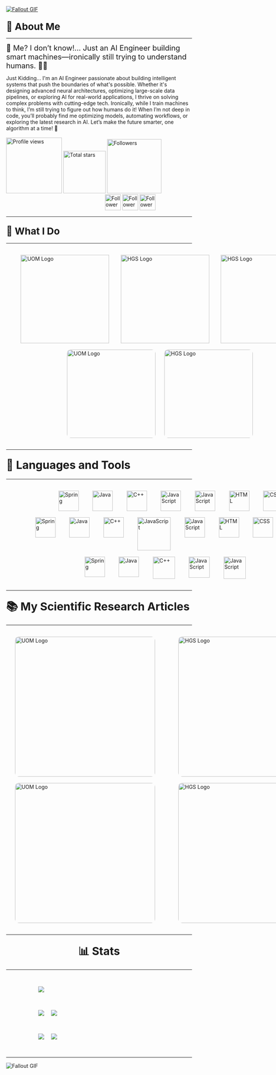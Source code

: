 
<a href="Image1.giff">
  <img src="Src\Image2.gif" alt="Fallout GIF" style="width:auto; height:auto"/>
</a>
<br>




### <div style="text-align:left; font-size: 26px; margin-bottom: 10px;margin-top: 10px;">💫 About Me</div>

---

<div style="text-align:left; font-size: 20px; margin-bottom: 13px;"> 🚀 Me? I don’t know!… Just an AI Engineer building smart machines—ironically still trying to understand humans. 🤖🤯 </div> Just Kidding...
I'm an AI Engineer passionate about building intelligent systems that push the boundaries of what's possible. Whether it's designing advanced neural architectures, optimizing large-scale data pipelines, or exploring AI for real-world applications, I thrive on solving complex problems with cutting-edge tech. Ironically, while I train machines to think, I’m still trying to figure out how humans do it!  When I’m not deep in code, you’ll probably find me optimizing models, automating workflows, or exploring the latest research in AI. Let’s make the future smarter, one algorithm at a time! 🔬

<div align="left">
<br>
<a href="https://github.com/Z-Nadjib">
  <img width="151px" 
       src="https://komarev.com/ghpvc/?username=Z-Nadjib&label=Profile%20views&color=318CE7&style=for-the-badge" 
       alt="Profile views" /></a>
<a href="https://api.github-star-counter.workers.dev/user/Z-Nadjib">
  <img width="115px" 
       alt="Total stars" 
       title="Total stars on GitHub" 
       src="https://custom-icon-badges.herokuapp.com/badge/dynamic/json?logo=star&color=318CE7&labelColor=505050&label=Stars&style=for-the-badge&query=%24.stars&url=https://api.github-star-counter.workers.dev/user/Z-Nadjib" /></a>
<a href="https://github.com/Z-Nadjib?tab=followers">
  <img width="147px" 
       alt="Followers" 
       title="Follow me on GitHub" 
       src="https://custom-icon-badges.herokuapp.com/github/followers/Z-Nadjib?color=318CE7&labelColor=505050&style=for-the-badge&logo=person-add&label=Followers&logoColor=white" /></a>&nbsp;&nbsp;&nbsp;&nbsp;&nbsp;&nbsp;&nbsp;&nbsp;&nbsp;&nbsp;&nbsp;&nbsp;&nbsp;&nbsp;&nbsp;&nbsp;&nbsp;&nbsp;&nbsp;&nbsp;&nbsp;&nbsp;&nbsp;&nbsp;&nbsp;&nbsp;&nbsp;&nbsp;&nbsp;&nbsp;&nbsp;&nbsp;&nbsp;&nbsp;&nbsp;&nbsp;&nbsp;&nbsp;&nbsp;&nbsp;&nbsp;&nbsp;&nbsp;&nbsp;&nbsp;&nbsp;&nbsp;&nbsp;&nbsp;&nbsp;&nbsp;&nbsp;&nbsp;&nbsp;&nbsp;&nbsp;&nbsp;&nbsp;&nbsp;&nbsp;&nbsp;&nbsp;&nbsp;&nbsp;&nbsp;&nbsp;&nbsp;
  <a href="mailto:zahafndjib@gmail.com">
    <img width="43px" 
       alt="Followers" 
       title="Follow me on GitHub" 
       src="Src\GM.png" /></a>
  <a href="https://www.linkedin.com/in/zahaf-nadjib/">
    <img width="43px" 
       alt="Followers" 
       title="Follow me on GitHub" 
       src="Src\LD.png" /></a>
  <a href="https://www.researchgate.net/profile/Zahaf-Boualem-Nadjib">
    <img width="43px" 
       alt="Followers" 
       title="Follow me on GitHub" 
       src="Src\RG.png" /></a>
 </div>

 
 
---
### <div style="text-align:left; font-size: 26px; margin-bottom: 10px;margin-top: 10px;">🌟 What I Do</div>
---
<br>
<div align="left" style="display: flex;">&nbsp;&nbsp;&nbsp;&nbsp;&nbsp;&nbsp;&nbsp;&nbsp;&nbsp;&nbsp;
    <img src="Src\ML.png" alt="UOM Logo" width="240">&nbsp;&nbsp;&nbsp;&nbsp;&nbsp;&nbsp;&nbsp;&nbsp;
    <img src="Src\CV.png" alt="HGS Logo" width="240">&nbsp;&nbsp;&nbsp;&nbsp;&nbsp;&nbsp;&nbsp;&nbsp;
    <img src="Src\DL.png" alt="HGS Logo" width="240">&nbsp;&nbsp;&nbsp;
</div>
<br>
<div align="left" style="display: flex;">&nbsp;&nbsp;&nbsp;&nbsp;&nbsp;&nbsp;&nbsp;&nbsp;&nbsp;&nbsp;&nbsp;&nbsp;&nbsp;&nbsp;&nbsp;&nbsp;&nbsp;&nbsp;&nbsp;&nbsp;&nbsp;&nbsp;&nbsp;&nbsp;&nbsp;&nbsp;&nbsp;&nbsp;&nbsp;&nbsp;&nbsp;&nbsp;&nbsp;&nbsp;&nbsp;&nbsp;&nbsp;&nbsp;&nbsp;&nbsp;&nbsp;&nbsp;
    <img src="Src\NLP.png" alt="UOM Logo" width="240" style="border-radius: 10px;"style="margin-right: 40px;">&nbsp;&nbsp;&nbsp;&nbsp;&nbsp;&nbsp;
    <img src="Src\DS.png" alt="HGS Logo" width="240" style="border-radius: 10px;"style="margin-right: 40px;">&nbsp;&nbsp;&nbsp;
</div>
<br>

---

### <div style="text-align:left; font-size: 30px; margin-bottom: 20px;margin-top: 10px;">🧰 Languages and Tools
</div>

---
<br>

<div align="left" style="display: flex;">&nbsp;&nbsp;&nbsp;&nbsp;&nbsp;&nbsp;&nbsp;&nbsp;&nbsp;&nbsp;&nbsp;&nbsp;&nbsp;&nbsp;&nbsp;&nbsp;&nbsp;&nbsp;&nbsp;&nbsp;&nbsp;&nbsp;&nbsp;&nbsp;&nbsp;&nbsp;&nbsp;&nbsp;&nbsp;&nbsp;&nbsp;&nbsp;&nbsp;&nbsp;&nbsp;&nbsp;
  <img alt="Spring" width="55px" style="padding-right:10px;" src="Src\python.svg" />&nbsp;&nbsp;&nbsp;&nbsp;&nbsp;&nbsp;&nbsp;
  <img alt="Java" width="55px" style="padding-right:10px;" src="Src\java.svg"/>&nbsp;&nbsp;&nbsp;&nbsp;&nbsp;&nbsp;&nbsp;
  <img alt="C++" width="55px" style="padding-right:10px;" src="Src\C.svg" />&nbsp;&nbsp;&nbsp;&nbsp;&nbsp;&nbsp;&nbsp;
  <img alt="JavaScript" width="55px" style="padding-right:10px;" src="Src\php.png" />&nbsp;&nbsp;&nbsp;&nbsp;&nbsp;&nbsp;&nbsp;
  <img alt="JavaScript" width="55px" style="padding-right:10px;" src="Src\JavaScript.png" />&nbsp;&nbsp;&nbsp;&nbsp;&nbsp;&nbsp;&nbsp;
  <img alt="HTML" width="55px" style="padding-right:10px;" src="Src\html.svg" />&nbsp;&nbsp;&nbsp;&nbsp;&nbsp;&nbsp;&nbsp;
  <img alt="CSS" width="55px" style="padding-right:10px;" src="Src\css.svg" />&nbsp;&nbsp;&nbsp;&nbsp;&nbsp;&nbsp;&nbsp;
</div>
<br>
<div align="left" style="display: flex;">&nbsp;&nbsp;&nbsp;&nbsp;&nbsp;&nbsp;&nbsp;&nbsp;&nbsp;&nbsp;&nbsp;&nbsp;&nbsp;&nbsp;&nbsp;&nbsp;&nbsp;&nbsp;&nbsp;&nbsp;
  <img alt="Spring" width="55px" style="padding-right:10px;" src="Src\torch.svg" />&nbsp;&nbsp;&nbsp;&nbsp;&nbsp;&nbsp;&nbsp;
  <img alt="Java" width="55px" style="padding-right:10px;" src="Src\keras.svg"/>&nbsp;&nbsp;&nbsp;&nbsp;&nbsp;&nbsp;&nbsp;
  <img alt="C++" width="55px" style="padding-right:10px;" src="Src\tf.svg" />&nbsp;&nbsp;&nbsp;&nbsp;&nbsp;&nbsp;&nbsp;
  <img alt="JavaScript" width="90px" style="padding-right:10px;" src="Src\Scikitlearn.jpg" />&nbsp;&nbsp;&nbsp;&nbsp;&nbsp;&nbsp;&nbsp;
  <img alt="JavaScript" width="55px" style="padding-right:10px;" src="Src\numpy.svg" />&nbsp;&nbsp;&nbsp;&nbsp;&nbsp;&nbsp;&nbsp;
  <img alt="HTML" width="55px" style="padding-right:10px;" src="Src\cv.svg" />&nbsp;&nbsp;&nbsp;&nbsp;&nbsp;&nbsp;&nbsp;
  <img alt="CSS" width="55px" style="padding-right:10px;" src="Src\pandas.svg" />&nbsp;&nbsp;&nbsp;&nbsp;&nbsp;&nbsp;&nbsp;
  <img alt="CSS" width="55px" style="padding-right:10px;" src="Src\seaborn.png" />&nbsp;&nbsp;&nbsp;&nbsp;&nbsp;&nbsp;&nbsp;
</div>
<br>
<div align="left" style="display: flex;">&nbsp;&nbsp;&nbsp;&nbsp;&nbsp;&nbsp;&nbsp;&nbsp;&nbsp;&nbsp;&nbsp;&nbsp;&nbsp;&nbsp;&nbsp;&nbsp;&nbsp;&nbsp;&nbsp;&nbsp;&nbsp;&nbsp;&nbsp;&nbsp;&nbsp;&nbsp;&nbsp;&nbsp;&nbsp;&nbsp;&nbsp;&nbsp;&nbsp;&nbsp;&nbsp;&nbsp;&nbsp;&nbsp;&nbsp;&nbsp;&nbsp;&nbsp;&nbsp;&nbsp;&nbsp;&nbsp;&nbsp;&nbsp;&nbsp;&nbsp;&nbsp;&nbsp;&nbsp;&nbsp;
  <img alt="Spring" width="55px" style="padding-right:10px;" src="Src\laravell.png" />&nbsp;&nbsp;&nbsp;&nbsp;&nbsp;&nbsp;&nbsp;
  <img alt="Java" width="55px" style="padding-right:10px;" src="Src\QT.png"/>&nbsp;&nbsp;&nbsp;&nbsp;&nbsp;&nbsp;&nbsp;
  <img alt="C++" width="60px" style="padding-right:10px;" src="Src\git.svg" />&nbsp;&nbsp;&nbsp;&nbsp;&nbsp;&nbsp;&nbsp;
  <img alt="JavaScript" width="57px" style="padding-right:10px;" src="Src\github.png" />&nbsp;&nbsp;&nbsp;&nbsp;&nbsp;&nbsp;&nbsp;
  <img alt="JavaScript" width="60px" style="padding-right:10px;" src="Src\bash.svg" />&nbsp;&nbsp;&nbsp;&nbsp;&nbsp;&nbsp;&nbsp;
</div>
<br>

---

### <div style="text-align:left; font-size: 30px; margin-bottom: 20px;margin-top: 10px;">📚 My Scientific Research Articles
</div>

---

<br>

<div align="left" style="display: flex;">
    &nbsp;&nbsp;&nbsp;&nbsp;&nbsp;&nbsp;
    <a href="URL1" target="_blank">
        <img src="Src\ICH.png" alt="UOM Logo" width="380" style="border-radius: 10px; margin-right: 40px;">
    </a>&nbsp;&nbsp;&nbsp;&nbsp;&nbsp;&nbsp;
    <a href="URL2" target="_blank">
        <img src="Src\BANK.png" alt="HGS Logo" width="380" style="border-radius: 10px; margin-right: 40px;">
    </a>&nbsp;&nbsp;&nbsp;&nbsp;&nbsp;&nbsp;
</div>
<br>
<div align="left" style="display: flex;">
    &nbsp;&nbsp;&nbsp;&nbsp;&nbsp;&nbsp;
    <a href="https://doi.org/10.48550/arXiv.2503.15023" target="_blank">
        <img src="Src\PAIS.png" alt="UOM Logo" width="380" style="border-radius: 10px; margin-right: 40px;">
    </a>&nbsp;&nbsp;&nbsp;&nbsp;&nbsp;&nbsp;
    <a href="http://doi.org/10.48550/arXiv.2407.13608" target="_blank">
        <img src="Src\NADI.png" alt="HGS Logo" width="380" style="border-radius: 10px; margin-right: 40px;">
    </a>&nbsp;&nbsp;&nbsp;
</div>


<br>

---

### <div style="text-align:center; font-size: 30px; margin-bottom: 20px;margin-top: 10px;">📊 Stats
</div>

---

<br>


&nbsp;&nbsp;&nbsp;&nbsp;&nbsp;&nbsp;&nbsp;&nbsp;&nbsp;&nbsp;&nbsp;&nbsp;&nbsp;&nbsp;&nbsp;&nbsp;&nbsp;&nbsp;&nbsp;&nbsp;&nbsp;&nbsp;[![](https://raw.githubusercontent.com/Z-Nadjib/Z-Nadjib/main/profile-summary-card-output/discord_old_blurple/0-profile-details.svg)](https://github.com/vn7n24fzkq/github-profile-summary-cards)

<br>

&nbsp;&nbsp;&nbsp;&nbsp;&nbsp;&nbsp;&nbsp;&nbsp;&nbsp;&nbsp;&nbsp;&nbsp;&nbsp;&nbsp;&nbsp;&nbsp;&nbsp;&nbsp;&nbsp;&nbsp;&nbsp;&nbsp;[![](https://raw.githubusercontent.com/Z-Nadjib/Z-Nadjib/main/profile-summary-card-output/discord_old_blurple/1-repos-per-language.svg)](https://github.com/vn7n24fzkq/github-profile-summary-cards)&nbsp;&nbsp;&nbsp;&nbsp;&nbsp;[![](https://raw.githubusercontent.com/Z-Nadjib/Z-Nadjib/main/profile-summary-card-output/discord_old_blurple/2-most-commit-language.svg)](https://github.com/vn7n24fzkq/github-profile-summary-cards)

<br>

&nbsp;&nbsp;&nbsp;&nbsp;&nbsp;&nbsp;&nbsp;&nbsp;&nbsp;&nbsp;&nbsp;&nbsp;&nbsp;&nbsp;&nbsp;&nbsp;&nbsp;&nbsp;&nbsp;&nbsp;&nbsp;&nbsp;[![](https://raw.githubusercontent.com/Z-Nadjib/Z-Nadjib/main/profile-summary-card-output/discord_old_blurple/3-stats.svg)](https://github.com/vn7n24fzkq/github-profile-summary-cards)&nbsp;&nbsp;&nbsp;&nbsp;&nbsp;[![](https://raw.githubusercontent.com/Z-Nadjib/Z-Nadjib/main/profile-summary-card-output/discord_old_blurple/4-productive-time.svg)](https://github.com/vn7n24fzkq/github-profile-summary-cards)

<br>

---

<img src="Src\end.gif" alt="Fallout GIF" style="width:auto; height:auto"/>
<br>
<img src="https://www.animatedimages.org/data/media/562/animated-line-image-0184.gif" width="1920" height=0.4/>

